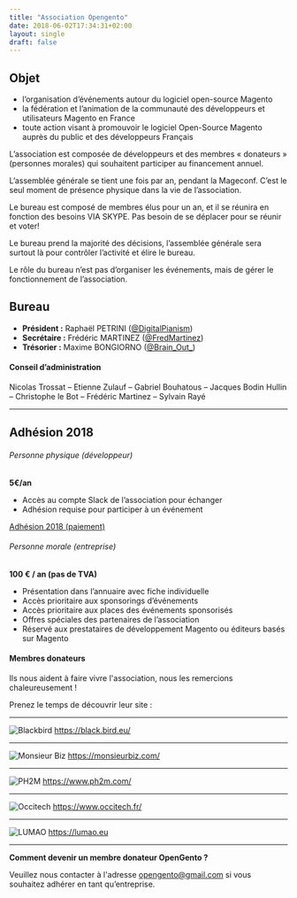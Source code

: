 ```yaml
---
title: "Association Opengento"
date: 2018-06-02T17:34:31+02:00
layout: single
draft: false
---
```


## Objet

- l’organisation d’événements autour du logiciel open-source Magento
- la fédération et l’animation de la communauté des développeurs et utilisateurs Magento en France
- toute action visant à promouvoir le logiciel Open-Source Magento auprès du public et des développeurs Français

L’association est composée de développeurs et des membres « donateurs » (personnes morales) qui souhaitent participer au financement annuel.

L’assemblée générale se tient une fois par an, pendant la Mageconf. C’est le seul moment de présence physique dans la vie de l’association.

Le bureau est composé de membres élus pour un an, et il se réunira en fonction des besoins VIA SKYPE. Pas besoin de se déplacer pour se réunir et voter!

Le bureau prend la majorité des décisions, l’assemblée générale sera surtout là pour contrôler l’activité et élire le bureau.

Le rôle du bureau n’est pas d’organiser les événements, mais de gérer le fonctionnement de l’association.

## Bureau

- **Président :** Raphaël PETRINI ([@DigitalPianism](https://twitter.com/digitalpianism))
- **Secrétaire :** Frédéric MARTINEZ ([@FredMartinez](https://twitter.com/fredmartinez))
- **Trésorier :** Maxime BONGIORNO ([@Brain\_Out\_](https://twitter.com/brain_out_))

#### Conseil d’administration

Nicolas Trossat – Etienne Zulauf – Gabriel Bouhatous – Jacques Bodin Hullin – Christophe le Bot – Frédéric Martinez – Sylvain Rayé

------

## Adhésion 2018

###### Personne physique (développeur)

**5€/an**

- Accès au compte Slack de l’association pour échanger
- Adhésion requise pour participer à un événement

[Adhésion 2018 (paiement)](https://secure.payplug.com/p/XRxoT)

###### Personne morale (entreprise)

**100 € / an (pas de TVA)**

- Présentation dans l’annuaire avec fiche individuelle
- Accès prioritaire aux sponsorings d’événements
- Accès prioritaire aux places des événements sponsorisés
- Offres spéciales des partenaires de l’association
- Réservé aux prestataires de développement Magento ou éditeurs basés sur Magento

#### Membres donateurs

Ils nous aident à faire vivre l'association, nous les remercions chaleureusement !

Prenez le temps de découvrir leur site :

------

![Blackbird](https://raw.githubusercontent.com/opengento/site-opengento/master/static/img/partners/blackbird-logo.png "Blackbird")
https://black.bird.eu/

------

![Monsieur Biz](https://raw.githubusercontent.com/opengento/site-opengento/master/static/img/partners/MonsieurBiz-150x75.jpg "Monsieur Biz")
https://monsieurbiz.com/

------

![PH2M](https://raw.githubusercontent.com/opengento/site-opengento/master/static/img/partners/ph2m-logo.png "PH2M")
https://www.ph2m.com/

------

![Occitech](https://raw.githubusercontent.com/opengento/site-opengento/master/static/img/partners/logo-occitech-150x39.jpg "Occitech")
https://www.occitech.fr/

------
![LUMAO](https://raw.githubusercontent.com/opengento/site-opengento/master/static/img/partners/lumao-small.png "LUMAO")
https://lumao.eu

-------


**Comment devenir un membre donateur OpenGento ?**

Veuillez nous contacter à l'adresse <opengento@gmail.com> si vous souhaitez adhérer en tant qu’entreprise.
